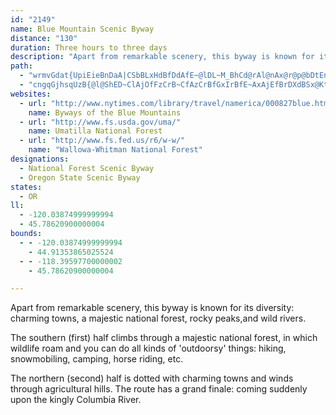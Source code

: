 ```yaml
---
id: "2149"
name: Blue Mountain Scenic Byway
distance: "130"
duration: Three hours to three days
description: "Apart from remarkable scenery, this byway is known for its diversity: charming towns, a majestic national forest, rocky peaks, and wild rivers."
path:
  - "wrmvGdat{UpiEieBnDaA|CSbBLxHdBfDdAfE~@lDL~M_BhCd@rAl@nAx@r@p@bDtEnDpD|UjRbExBlFlBvGrDlD`D|CfDrArBlCdDtErEfBlD|AxAnBrAlDHdLObk@K`Dc@hC}@r~@gn@jXcM|De@lDlAlDj@bCm@bCgBnb@{t@|F{MxDsQpHkYnCmJpAkHnAgFzAmDtDsGhCqDxEoGjKiMhAiAhAoB~@yBb@wBh@iFhEsi@|@{GdAgFvBaG|GmL`FgEtPsJfWuOpIaEn@s@fYqg@~OmXtBsFfByFrAqCrBaDbI{HfBqAtBaAlDy@tSaApC_@jH_BrLyBhBJjEt@lD^tUmAfBSlDw@pJsEbA[tBa@vh@uArDb@fDz@~MjGxVlFvEn@bDbDhAt@h@RrEGr@Sx@_@~RgNhBgA~@_@vEaAtIIt@EbA_@fHuFpNiJpD_D~BgCzGuHdBcCvAmChEcMlAmCx@w@rGaEbEsBbBe@|@?hBd@dBt@~JpDfKpCbBr@dBnAn@jA|@fCr@bAn@ZfDf@nBUrTuHvCoA|K}GvAkAbKyGzD{BdBw@hBExB\\zHjC~KzCtA?~@K|Dm@|Ak@|BuBh@y@t@sBZkBRsBlA{OX{Ad@sAd@kA|@kAnBgAn@SlAOnR|@fE?nB_@x@]bCyAh@_@nBgCfE{GbCuEhAaDjGiVhAsCpBqD`C{BrA}@tAm@lDgAvGwClC{@lCm@rDYtBCzD\\zOlBhBl@d@l@l@pAnAfDXjBH`DErF}@bLKpDTlC~@lF\\fAxDjGnBtBfB~@jBt@xABhAg@|@wAXuABqAQ_CWgBwGcWYaBOyAW_IFgCP_BL[j@kAr@q@hAY|WJlESlAk@xC_D`IyEhC{@rCWfGd@nBl@lBxApHrIlAdAx@^j@L~@?f@Mp@W|@s@fKiQ|AyBr@q@p@c@bRsHfE_CxTcOpDcD`AiA|BeDjHcOdUcc@pAoBdO{QrGgG`DuDrGeKrBuD~@}Bl@{Bf@uDpFsd@lA}G|F{d@fKgi@tFwVz@yENuBHeBImCcIq|@i@mHY_Go@sHo@{EgEuTmBcQcCoXoAg^_@cUImAcBiMI}AKkW}De]]gDKkCMeYG_k@^_Hn@}Ht@_E\\gAdBmEpK{U`AiCZwAlHup@lCcTbEw_@|@sGbAsEhC}Jn@aDh@mH^oJ]cG_BoPa@{GD}CZmK\\gC^wAhAsB~@{@nNmJn@Yr@OrFGdASpAm@t@q@bAyAbBgEhAsBxGeH|EgGlSea@b@o@~A_BrE_DvAsAjAkBvCqGxAyBbBqAd@Q~PsClCyAdSqR`BgCrCaI~@cBz@{@`GmE~AgCx@eC|BmJlVadA|@gDx@eCx@kBdAkBlA}A|MgPdNmQ|O_[tCoGx@_D`D{OfJ}]h@iC|Igm@n@eDxNiQnReUfAkBx@yC|EkYhEw]bAoErAkEhf@{pA|A{DnCyFfCuExBiDrDqEfEyEfZc[`ByB|@yA|BoFzNqe@d@sAlAgCbCsDfWe\\td@qe@xAkBrBcDfHyPxAmClBoChNoObJsKtJiOz@qAfCuC~MmLpJaJlAsAzByCjDmFp\\_i@nEoFdIoHjNoNtKmL~BaDzIyNlSkW`BsCbAqC|DgTlA_EbCgGbBmF~@wDZuB`C_Lx@uBzCuGfCgE|C_GzI}ShDaH|Rq^t@y@rCqBlAmA|HgGnEMvPX|E?lHD`EdAxBfAlFfDfFpCbHbGrPrPzBhBlAJ`FGMyAQeAaEmG}E{Oe@aCOsAO_FXoEj@yCfDgMnAwCxAiBrA}@xA[bDQ|As@t@sBR_B?m@IsAYmAi@kAwJ{I_AeAy@yAi@gB_@eBOmC?eANgCdDy]f@sDbDaRh@aE^yEzCis@ByAEgBU_Cm@sCoAsCsCmE_@y@i@gCy@oLkE}c@WyBgAaEkQ_f@}@uDoTmiAe@eD}BkYi@gIg@aMKsESaOKy]JwCvC_T|CuQdBsIfAcEhD_JzJ{h@h@eBxAeChAgCj@{BfAsGrBmHxAmDlDsJnCiJx@gDbGiYlCkTvAaKZyAdIgS`KqTrWul@pKoS~L}RbAgEbB_JnAuGd@_EL{DFmL^sD`CiKxCaLbByElA{Cz_@c~@Xe@~@gAhPaOf[iXvDgCfH{Fn@s@zJeGnCmBvDmFrHiFb@o@lDaH`@a@tH_HlEyB~AgAlb@m`@lEqDlJiGvBo@pJ{@|F_@bBBxAQ~@_@hNgInRyLxAm@hASdCEnODxAPpGrA`K`DbBp@|AlAhDhFxAjAxBdArAZzGAfGlAhBp@fElBpBjAzCxBlDxBrEvBb\\xKpBj@hCLdMWbCm@lKcHbP{H~@o@rEgGv@o@lFqDtA_Br@gAh@mAhEgLvC{FnA}AvBiBlGaEn@k@pFeKp@aC^_Dh@iBb@q@pKcKxBkCVm@TkAXsGz@eEh@}Ax@u@rEc@v@e@|CmE|EyHx@y@nAS`I`@n@A~@K|DyA~@Ml@RtNrKlIpF|An@bFh@lEjAdQg@vDE|BXfFjBpKlAj@@pAS~@m@hDuDnAeAl@SbEEbAQdAk@bAs@rDcGlAsCbBsCtAoBfD}Cn@}@h@yAt@mDX{@hAyBbCkBvDgBx@s@`KmNx@m@~As@fEq@zAu@nGkFbGoGnAs@jGeCj@_@b@e@d@gAfCqHNUx@i@hADvH|Bh@?rEsAb@EPF`JdJh@z@fBtE~@bBxAlBbBlAbD~AtIlDdCJjHi@x@NjAf@vBjBbAr@~Al@rAJdA?jJeBnA?lBRhAMl@e@d@m@~@mDh@gCb@qAn@_@n@DXRTf@RpAX~GPzAX~@\\j@bDbDxHtSh@vBb@zGb@lB`@j@p@d@nAFrHmCjIyC|@m@t@_An@qA\\{ANeBFiGXkBf@mAnUw]x@yArBoGdAkBpBeB~N}IpA_Bl@kBRqAtAyVXsBn@sBt@eAtHkEtAaBbAsBh@_Ch@cHh@yCRe@~CeEh@_BhDkRh@qDDmBQ{Bs@_CgKcMw@kAuA{CgCeHeAkB_@c@gAw@sAg@{ASwEQiB]gAg@{AmA}AyB}]am@gUyg@iAeDo@cDaIst@YuFNqBh@cD|AkHh@aDnCeXJsBF_BMkEK{AcAmGc@uEDkCXsCRaA~@cCfC{E~A{Bx@}@rEyDr@eAt@mBdHe`@h@iCdAyBvCkEn@aBZ_DBy@UmDg@aB{@_BgAcAeAa@iBMo@FiKjEyARqAKy@YkBqA_HwJgEsFwViXwFwJ_DkGyAeDc@sA_@iBgAuTa@{F_@gJCeCHeBXuA~AmDlBmDd@mBb@iCDaBI_DU{Bu@kD{KqYcByFM{@KyFTqQEqFMoAeAyFwDoQ[mENsEXsC`@mBv@qBdLkRxCqEbAcCV_Al@sDbAaSDoCEiBg@iEyH}d@gBeJcHaW_@yBIeBBiCPeBlB_JZcDl@ko@BkKVqD`@uDhHoTrEmQb@uBxEiN\\sARsBNkC@gCN_C^uB^}AlB{DhDaI\\}BNoCKwCSgBUmAi@kAyAuB{DeDoAmB{@sBi@_CSsBKeC@qyCRyFrB_XNsFP_o@AiLS_FgF{c@[wDI{BEgJ`@}KlA_JrBsJl@iEnAgPHiBIwBiA{J?uBD}AR{BbDq\\bAqE~@iCn@eAhYw_@vA{BhAgC~@_Cl[ibApCuKvD}PdAgEl@eBnCgGdLuQbCmEdCaFt_@k}@zDaLd@y@r@cA~AgAt@y@~@gC\\gCBs@I_IP}Hk@qN@oEGkAg@cDeBsH?eBJaDE}BOgAo@kBwFoIeBeDsA}DaAeEk@{D}Dsj@m@mMFoJ`@{Fl@wE|AkHnA_EbCsFv_@{o@vPk\\bDoHz@iD^sCfAwT~@}ZTgDRgA~@yCb@aArF_Ix@yAn@aBl@sCxBc\\PoEFqF?uj@fXDfOnEhAd@pE~Er@^xA`@jCHfDXlAf@|BfBj@Pl@DxVsC~CkAf@AbAXt@dAdAhGvD|Jh@bDj@tHBbLKjB_@pCGtAv@dF@l@EtGJ~AVjAxClKh@lAdAlAvAd@x@?j@KfImChBcAvR_Oj@q@vFmIlAmAj@Qv@EpF^pA?pF_@~A[fi@{Y~ZArDYx@_@zAmA`EyEtA_A|BGjKFrBe@dA{@fAsBd@kBNmBY_fBL_BFs@f@yB^w@|DoFj@mA^kA^eBLgA^eGHqHEuUN_c@O_DsAiIIeDBcN^gGTsBd@gCr@iChAgDrDuGbByD|Sww@rBeH`Lm[xQ_i@xCoJ|CiNbJke@jByKVuCLeDEsXDmHxBcS|Han@lAsHvCoMhJe[x@gD^_C\\kFB{BQgDUwBuAuIiB}MYyODiMXcM|Aq]ZmDdAyFlQus@xAoHn@_F|D_`@X}ArAiEz@eBvAgBxDgDx]gXtAuAl@_AnByDvHwQb@_BVqBL{BC{Bk@_LCaBLgCdC{^^cCvAcEt@sAtIqIxCkDb@y@hDiOvJo\\vAmD`Ng[|@wE~CkVlCsJr@aDPuAx@aLr@gN_AaREaC^yCp@{B\\yANcBBuEJaATeAn@sAbEwBv@{@~@mBRy@PkAb@wAh@aAh@m@x@s@~@e@lAYxCQr@Ut@k@r@eANg@^iCXaETs@r@gA^c@r@U`ACtDhAhA@xAg@n@m@p@cBPaCM_BU{@mB_Ee@_CUaCIeCXoD^}ArByDn@uBTeCC{B[qCyAaHc@sCIeC|@oHCsCEm@oBqIy@}HOyDJaEAaDc@eFD{F[yCsAmEc@_DIkDHcBnC}YhAsGzA_HxE_]h@mBh@uAh@}@fGaGz@_BbAoCbAeAlBq@xIQbAe@x@u@d@gA^sB|@}\\O_Bo@uCi@qAyA}ASg@U_Ai@oEu@gBy@_A_Ae@aAKkB?cBs@}@sA[yBEyADy@^yAdAyB^_B\\yFPaAp@qAxBaCh@y@j@eBTaBF_AN}STaBZiAp@mAd@kBHgBSeBu@gCIs@?mBR_BDmAEs@YwAw@{AkAy@o@SkCFuAq@c@c@_@w@e@wBEmANiBzAyIV_DJuD_@eJNuCXmAd@qApGiI^y@^mARyA?eBEy@Oy@YeAm@kAc@e@kBu@{Es@_Ae@c@c@u@oBIq@EmAH{ADc@XaAx@_AzHsDdBe@nAQxJEdDN`Bl@xBrBhAp@jAL|AKdBkA`A{A^mAXkBPgGRkAbAiBhBwAh@g@d@s@XkAN_BEgBo@sCIs@EcBDyAZyArAcEXaBJeCK_CU_B_AkCiAyAgBiBiAkBm@mCG_B?mATqBjHsa@V{BLkDo@wVCmBLaBd@iBb@o@jA}@fCgAbAeAn@sAT{ABqASkV^sDbBeHRgBJeCS{FuA}YDyEXuCr@aEh@eBt@eBlB{ClCgDjA_CrAsDt@sCf@gCTyBbFuq@v@{DhAkB`As@n@YhJcA~@g@^_@bAsBTsAZyEjC{KD{AIqASu@Wk@w@y@{@_@sC_@qEY}@Y[YUi@_@uAG_BVaB^w@p@m@v@YbFNvJn@pAInAs@h@s@d@qAlBuMXuCFmBUiPlAsg@T{EHo@t@gCr@kAnBoBtEyB~@w@bAmA~@yAp@eBl@uBd@uCbB{Rb@eDt@mCbAaCdB}B|OoKbB_Cn@uA|HoUl@gBX_BN_BDeAH}JJyAvAeJd@}Ph@oIIsCE}@_@uB}CaHcAcDS{@e@qDOkF~@kl@KoDSeC{@yDcBuGc@sD?y@b@yKN{@Jm@zGsSXaEc@q[O_EYuA_@qA}BoFYeA[eBSgCKyCD{CZ}BlCqLLw@?yBY_CsCkLo@_B}AyBUy@cBiRCy@LsDPy@Rq@rCyE~@uCTaBRoCHiDOyBo@_CiAmBmDaEm@mAk@eC_@mMJoB\\sAZw@fZad@lBkBxAm@hAOxTBvCL~@XrAv@`JzGrAj@rDd@~BWrAYdLeFbCm@nCU`LF|C^|BfAlG`Fh@R|AV~AEj\\yE~AYl@StAy@tAeBh@mArCmIvAoBdB_BvToPha@y_@dDsDtXcWxRcSbByBt@qAhBiEdAqD`AsGtAa`@dAy`@v@eQNu@|AwCfQcK`As@j@q@r@aBN_AD_AAaBgBcVOs@y@_CeAyAm@k@mBq@qAG{E^k@GyAk@i@m@}@cB}FeMUcBJiBlCgOx@_D"
  - "cngqGjhsqUzB{@l@ShED~ClAjOfFzCrB~CfAzCrBfGxIrBfE~AxAjEfBrDXdBSx@KtBJtBx@dCfBpCrA~ApAlCl@tGmApHeApCeCdBmClAgGt@k@Zs@pA_AXE"
websites:
  - url: "http://www.nytimes.com/library/travel/namerica/000827blue.html"
    name: Byways of the Blue Mountains
  - url: "http://www.fs.usda.gov/uma/"
    name: Umatilla National Forest
  - url: "http://www.fs.fed.us/r6/w-w/"
    name: "Wallowa-Whitman National Forest"
designations:
  - National Forest Scenic Byway
  - Oregon State Scenic Byway
states:
  - OR
ll:
  - -120.03874999999994
  - 45.78620900000004
bounds:
  - - -120.03874999999994
    - 44.91353865025524
  - - -118.39597700000002
    - 45.78620900000004

---
```


Apart from remarkable scenery, this byway is known for its diversity: charming towns, a majestic national forest, rocky peaks,and wild rivers.

The southern (first) half climbs through a majestic national forest, in which wildlife roam and you can do all kinds of 'outdoorsy' things: hiking, snowmobiling, camping, horse riding, etc.

The northern (second) half is dotted with charming towns and winds through agricultural hills. The route has a grand finale: coming suddenly upon the kingly Columbia River.
